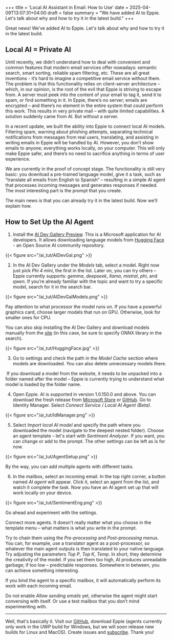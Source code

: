 +++
title = 'Local AI Assistant in Email: How to Use'
date = 2025-04-09T13:07:31+04:00
draft = false
summary = "We have added AI to Eppie. Let's talk about why and how to try it in the latest build."
+++

Great news! We’ve added AI to Eppie. Let's talk about why and how to try it in the latest build.

## Local AI = Private AI

Until recently, we didn’t understand how to deal with convenient and common features that modern email services offer nowadays: semantic search, smart sorting, reliable spam filtering, etc. These are all great inventions - it’s hard to imagine a competitive email service without them. The problem is that this functionality relies on client-server architecture – which, in our opinion, is the root of the evil that Eppie is striving to escape from. A server must peek into the content of your email to tag it, send it to spam, or find something in it. In Eppie, there’s no server; emails are encrypted – and there’s no element in the entire system that could perform this work. This results in very private mail – with quite limited capabilities. A solution suddenly came from AI. But without a server.

In a recent update, we built the ability into Eppie to connect local AI models. Filtering spam, warning about phishing attempts, separating technical notifications from messages from real users, translating, and assisting in writing emails in Eppie will be handled by AI. However, you don’t show emails to anyone; everything works locally, on your computer. This will only make Eppie safer, and there’s no need to sacrifice anything in terms of user experience.

We are currently in the proof of concept stage. The functionality is still very basic: you download a pre-trained language model, give it a task, such as “translate all emails from English to Spanish” – resulting in a simple AI agent that processes incoming messages and generates responses if needed. The most interesting part is the prompt that you create.

The main news is that you can already try it in the latest build. Now we’ll explain how.

## How to Set Up the AI Agent

1. Install the [AI Dev Gallery Preview](https://apps.microsoft.com/detail/9n9pn1mm3bd5?hl=en-GB&gl=GE). This is a Microsoft application for AI developers. It allows downloading language models from [Hugging Face](https://huggingface.co/) - an Open Source AI community repository.

{{< figure src="/ai_tut/AIDevGal.png" >}}

2. In the AI Dev Gallery under the *Models* tab, select a model. Right now just pick *Phi 4 mini*, the first in the list. Later on, you can try others – Eppie currently supports: *gemma*, *deepseek*, *llama*, *mistral*, *phi*, and *qwen*. If you’re already familiar with the topic and want to try a specific model, search for it in the search bar.

{{< figure src="/ai_tut/AIDevGalModels.png" >}}

Pay attention to what processor the model runs on. If you have a powerful graphics card, choose larger models that run on GPU. Otherwise, look for smaller ones for CPU.

You can also skip installing the AI Dev Gallery and download models manually from the [site](https://huggingface.co/models?library=onnx&search=gemma) (in this case, be sure to specify ONNX library in the search).

{{< figure src="/ai_tut/HuggingFace.jpg" >}}

3. Go to settings and check the path in the *Model Cache* section where models are downloaded. You can also delete unnecessary models there.

​	If you download a model from the website, it needs to be unpacked into a folder named after the 	model – Eppie is currently trying to understand what model is loaded by the folder name.

4. Open Eppie. AI is supported in version 1.0.150.0 and above. You can download the fresh release from [Microsoft Store](https://apps.microsoft.com/detail/Eppie%20Mail%20Preview/9n3r8xkz16c5?mode=direct&cid=github) or [GitHub](https://github.com/Eppie-io/Eppie-App/releases/latest/download/Eppie.App-x86-x64-ARM64.msixbundle). Go to Identity Manager. Select *Connect Service* / *Local AI Agent (Beta)*.

{{< figure src="/ai_tut/IdManager.png" >}}

5. Select *Import local AI model* and specify the path where you downloaded the model (navigate to the deepest nested folder). Choose an agent template – let's start with *Sentiment Analyzer*. If you want, you can change or add to the prompt. The other settings can be left as is for now.

{{< figure src="/ai_tut/AgentSetup.png" >}}

By the way, you can add multiple agents with different tasks.

6. In the mailbox, select an incoming email. In the top right corner, a button named *AI agent* will appear. Click it, select an agent from the list, and watch it complete the task. Now you have an AI agent set up that will work locally on your device.

{{< figure src="/ai_tut/SentimentEng.png" >}}

Go ahead and experiment with the settings.

Connect more agents. It doesn’t really matter what you choose in the template menu – what matters is what you write in the prompt. 

Try to chain them using the *Pre-processing* and *Post-processing* menus. You can, for example, use a translator agent as a post-processor, so whatever the main agent outputs is then translated to your native language.
Try adjusting the parameters *Top P*, *Top K*, *Temp*. In short, they determine the creativity of the model. If you set them too high, AI produces unreadable garbage; if too low – predictable responses. Somewhere in between, you can achieve something interesting.

If you bind the agent to a specific mailbox, it will automatically perform its work with each incoming email.

Do not enable *Allow sending emails* yet, otherwise the agent might start conversing with itself. Or use a test mailbox that you don’t mind experimenting with.

------

Well, that's basically it. Visit our [GitHub](https://github.com/Eppie-io/Eppie-App), download Eppie (agents currently only work in the UWP build for Windows, but we will soon release new builds for Linux and MacOS). Create issues and [subscribe](https://eppie.io/). Thank you!
